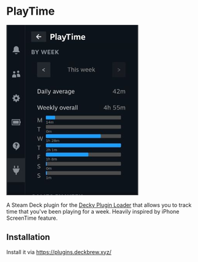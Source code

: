 # PlayTime
![](assets/image.png)

A Steam Deck plugin for the [Decky Plugin Loader](https://github.com/SteamDeckHomebrew/decky-loader) that allows you to track time that you've been playing for a week. Heavily inspired by iPhone ScreenTime feature.

## Installation  
Install it via https://plugins.deckbrew.xyz/  
